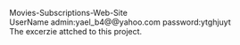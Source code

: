Movies-Subscriptions-Web-Site <br/>
UserName admin:yael_b4@@yahoo.com password:ytghjuyt<br/>
The excerzie attched to this project.


